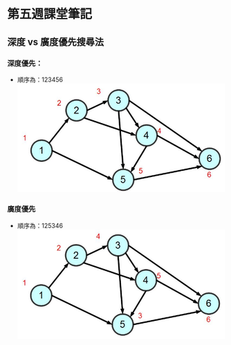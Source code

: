 # 第五週課堂筆記

## 深度 vs 廣度優先搜尋法

### 深度優先：
* 順序為：123456
![](./pic/deepfirst.jpeg)

### 廣度優先
* 順序為：125346
![](./pic/breadth.jpeg)